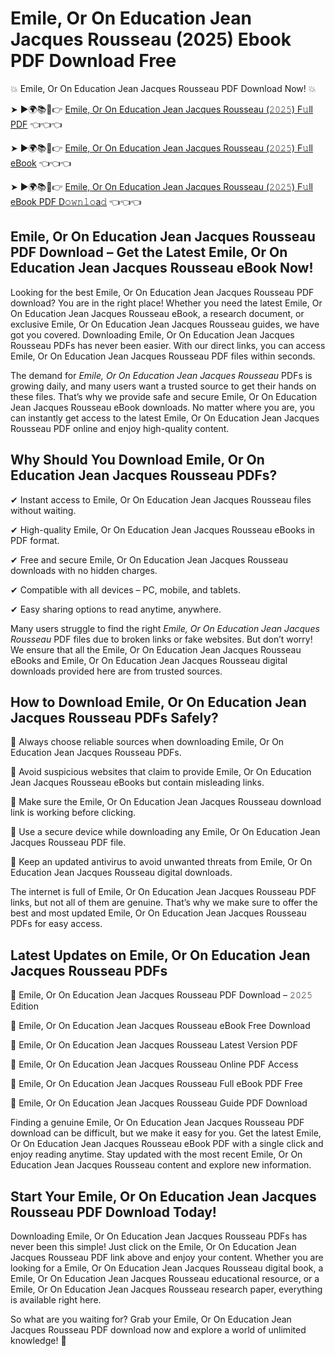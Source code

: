 # Emile, Or On Education Jean Jacques Rousseau (2025) Ebook PDF Download Free

💥 Emile, Or On Education Jean Jacques Rousseau PDF Download Now! 💥

➤ ►🌍📚📱👉 [Emile, Or On Education Jean Jacques Rousseau (𝟸𝟶𝟸𝟻) F𝚞ll PDF](https://getpdf.xyz/emile-or-on-education-jean-jacques-rousseau) 👈👈👈


➤ ►🌍📚📱👉 [Emile, Or On Education Jean Jacques Rousseau (𝟸𝟶𝟸𝟻) F𝚞ll eBook](https://getpdf.xyz/emile-or-on-education-jean-jacques-rousseau) 👈👈👈


➤ ►🌍📚📱👉 [Emile, Or On Education Jean Jacques Rousseau (𝟸𝟶𝟸𝟻) F𝚞ll eBook PDF D𝚘𝚠𝚗𝚕𝚘a𝚍](https://getpdf.xyz/emile-or-on-education-jean-jacques-rousseau) 👈👈👈


## Emile, Or On Education Jean Jacques Rousseau PDF Download – Get the Latest Emile, Or On Education Jean Jacques Rousseau eBook Now!

Looking for the best Emile, Or On Education Jean Jacques Rousseau PDF download? You are in the right place! Whether you need the latest Emile, Or On Education Jean Jacques Rousseau eBook, a research document, or exclusive Emile, Or On Education Jean Jacques Rousseau guides, we have got you covered. Downloading Emile, Or On Education Jean Jacques Rousseau PDFs has never been easier. With our direct links, you can access Emile, Or On Education Jean Jacques Rousseau PDF files within seconds.

The demand for *Emile, Or On Education Jean Jacques Rousseau* PDFs is growing daily, and many users want a trusted source to get their hands on these files. That’s why we provide safe and secure Emile, Or On Education Jean Jacques Rousseau eBook downloads. No matter where you are, you can instantly get access to the latest Emile, Or On Education Jean Jacques Rousseau PDF online and enjoy high-quality content.

## Why Should You Download Emile, Or On Education Jean Jacques Rousseau PDFs?

✔ Instant access to Emile, Or On Education Jean Jacques Rousseau files without waiting.

✔ High-quality Emile, Or On Education Jean Jacques Rousseau eBooks in PDF format.

✔ Free and secure Emile, Or On Education Jean Jacques Rousseau downloads with no hidden charges.

✔ Compatible with all devices – PC, mobile, and tablets.

✔ Easy sharing options to read anytime, anywhere.

Many users struggle to find the right *Emile, Or On Education Jean Jacques Rousseau* PDF files due to broken links or fake websites. But don’t worry! We ensure that all the Emile, Or On Education Jean Jacques Rousseau eBooks and Emile, Or On Education Jean Jacques Rousseau digital downloads provided here are from trusted sources.

## How to Download Emile, Or On Education Jean Jacques Rousseau PDFs Safely?

📌 Always choose reliable sources when downloading Emile, Or On Education Jean Jacques Rousseau PDFs.

📌 Avoid suspicious websites that claim to provide Emile, Or On Education Jean Jacques Rousseau eBooks but contain misleading links.

📌 Make sure the Emile, Or On Education Jean Jacques Rousseau download link is working before clicking.

📌 Use a secure device while downloading any Emile, Or On Education Jean Jacques Rousseau PDF file.

📌 Keep an updated antivirus to avoid unwanted threats from Emile, Or On Education Jean Jacques Rousseau digital downloads.

The internet is full of Emile, Or On Education Jean Jacques Rousseau PDF links, but not all of them are genuine. That’s why we make sure to offer the best and most updated Emile, Or On Education Jean Jacques Rousseau PDFs for easy access.

## Latest Updates on Emile, Or On Education Jean Jacques Rousseau PDFs

🔹 Emile, Or On Education Jean Jacques Rousseau PDF Download – 𝟸𝟶𝟸𝟻 Edition

🔹 Emile, Or On Education Jean Jacques Rousseau eBook Free Download

🔹 Emile, Or On Education Jean Jacques Rousseau Latest Version PDF

🔹 Emile, Or On Education Jean Jacques Rousseau Online PDF Access

🔹 Emile, Or On Education Jean Jacques Rousseau Full eBook PDF Free

🔹 Emile, Or On Education Jean Jacques Rousseau Guide PDF Download

Finding a genuine Emile, Or On Education Jean Jacques Rousseau PDF download can be difficult, but we make it easy for you. Get the latest Emile, Or On Education Jean Jacques Rousseau eBook PDF with a single click and enjoy reading anytime. Stay updated with the most recent Emile, Or On Education Jean Jacques Rousseau content and explore new information.

## Start Your Emile, Or On Education Jean Jacques Rousseau PDF Download Today!

Downloading Emile, Or On Education Jean Jacques Rousseau PDFs has never been this simple! Just click on the Emile, Or On Education Jean Jacques Rousseau PDF link above and enjoy your content. Whether you are looking for a Emile, Or On Education Jean Jacques Rousseau digital book, a Emile, Or On Education Jean Jacques Rousseau educational resource, or a Emile, Or On Education Jean Jacques Rousseau research paper, everything is available right here.

So what are you waiting for? Grab your Emile, Or On Education Jean Jacques Rousseau PDF download now and explore a world of unlimited knowledge! 🚀